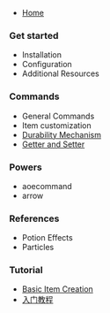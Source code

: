 * [Home](https://github.com/NyaaCat/RPGitems-reloaded/wiki)

### Get started

* Installation
* Configuration
* Additional Resources

### Commands

* General Commands
* Item customization
* [Durability Mechanism](Durability-Mechanism)
* [Getter and Setter](Getter-and-Setter)

### Powers

* aoecommand
* arrow

### References

* Potion Effects
* Particles

### Tutorial

* [Basic Item Creation](Tutorials)
* [入门教程](入门教程)